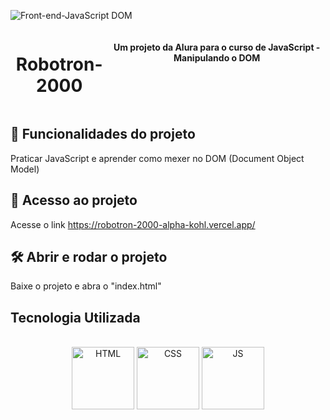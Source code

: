 ![Front-end-JavaScript DOM](https://github.com/GabrielFMontoni/robotron-2000/assets/121250213/36d5ace6-49e3-44c8-ac83-4bb5d100f3e6)

<div style="display: flex;" align="center"><br>
<h1>Robotron-2000</h1>
  <br>
<h4>Um projeto da Alura para o curso de JavaScript - Manipulando o DOM</h4>
</div>



##  :hammer: Funcionalidades do projeto
Praticar JavaScript e aprender como mexer no DOM (Document Object Model)

## :file_folder: Acesso ao projeto
Acesse o link https://robotron-2000-alpha-kohl.vercel.app/

## :hammer_and_wrench: Abrir e rodar o projeto
Baixe o projeto e abra o "index.html"


## Tecnologia Utilizada
<div style="display: inline_block" align="center"><br>
  <center><img align="center" alt="HTML" height="100" width="100" src="https://user-images.githubusercontent.com/121250213/233282210-2732ec05-13f8-4160-a2ff-0f75621f0228.png">
  <img align="center" alt="CSS" height="100" width="100" src="https://user-images.githubusercontent.com/121250213/233278515-41389f2e-8436-4b82-8bbe-67c236cdfbeb.png">
     <img align="center" alt="JS" height="100" width="100" src="https://github.com/GabrielFMontoni/challenge-schneider/assets/121250213/57b5193d-ff02-446a-8dd5-4c45294e12b4">
  </center>
</div>
